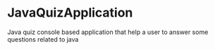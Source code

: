 # JavaQuizApplication
Java quiz console based application that help a user to answer some questions related to java

